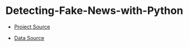 # Detecting-Fake-News-with-Python


- [Project Source](https://data-flair.training/blogs/advanced-python-project-detecting-fake-news/)

- [Data Source](https://drive.google.com/file/d/1er9NJTLUA3qnRuyhfzuN0XUsoIC4a-_q/view) 
